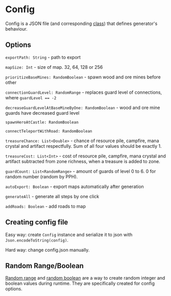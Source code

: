 # Config

Config is a JSON file (and corresponding [class](../src/commonMain/kotlin/external/Config.kt)) that defines generator's
behaviour.

## Options

`exportPath: String` - path to export

`mapSize: Int` - size of map. 32, 64, 128 or 256

`prioritizeBaseMines: RandomBoolean` - spawn wood and ore mines before other

`connectionGuardLevel: RandomRange` - replaces guard level of connections, where `guardLevel == -2`

`decreaseGuardLevelAtBaseMineByOne: RandomBoolean` - wood and ore mine guards have decreased guard level

`spawnHeroAtCastle: RandomBoolean`

`connectTeleportWithRoad: RandomBoolean`

`treasureChance: List<Double>` - chance of resource pile, campfire, mana crystal and artifact respectfully. Sum of all
four values should be exactly 1.

`treasureCost: List<Int>` - cost of resource pile, campfire, mana crystal and artifact subtracted from zone richness,
when a treasure is added to zone.

`guardCount: List<RandomRange>` - amount of guards of level 0 to 6. 0 for random number (random by PPH).

`autoExport: Boolean` - export maps automatically after generation

`generateAll` - generate all steps by one click

`addRoads: Boolean` - add roads to map

## Creating config file

Easy way: create `Config` instance and serialize it to json with `Json.encodeToString(config)`.

Hard way: change config.json manually.

## Random Range/Boolean

[Random range](../src/commonMain/kotlin/util/RandomRange.kt)
and [random boolean](../src/commonMain/kotlin/util/RandomBoolean.kt) are a way to create random integer and boolean
values during runtime. They are specifically created for config options.
